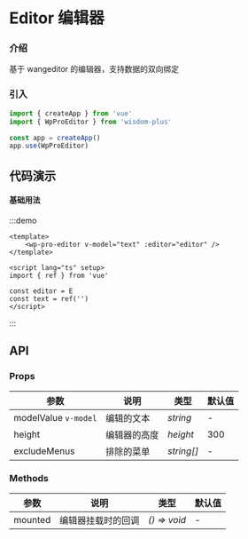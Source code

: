 <script lang="ts" setup>
import E from 'wangeditor'
</script>

# Editor 编辑器

### 介绍

基于 wangeditor 的编辑器，支持数据的双向绑定

### 引入

```js
import { createApp } from 'vue'
import { WpProEditor } from 'wisdom-plus'

const app = createApp()
app.use(WpProEditor)
```

## 代码演示

#### 基础用法

:::demo
```vue
<template>
    <wp-pro-editor v-model="text" :editor="editor" />
</template>

<script lang="ts" setup>
import { ref } from 'vue'

const editor = E
const text = ref('')
</script>
```
:::

## API

### Props

| 参数      | 说明                                          | 类型                                                                  | 默认值                |
| --------- |---------------------------------------------|---------------------------------------------------------------------|--------------------|
| modelValue `v-model` | 编辑的文本       | _string_                                                      | -                  |
| height   | 编辑器的高度                  | _height_                                                            | 300                  |
| excludeMenus | 排除的菜单                                     | _string[]_                                                           | -                  |

### Methods

| 参数      | 说明                                        | 类型                                              | 默认值 |
| --------- |-------------------------------------------|-------------------------------------------------| ------ |
| mounted      | 编辑器挂载时的回调 | _() => void_                 | -     |